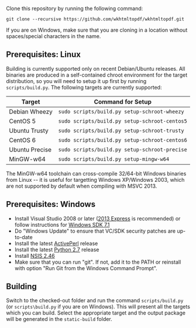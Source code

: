 Clone this repository by running the following command:

    git clone --recursive https://github.com/wkhtmltopdf/wkhtmltopdf.git

If you are on Windows, make sure that you are cloning in a location without
spaces/special characters in the name.

Prerequisites: Linux
--------------------

Building is currently supported only on recent Debian/Ubuntu releases. All
binaries are produced in a self-contained chroot environment for the target
distribution, so you will need to setup it up first by running 
```scripts/build.py```. The following targets are currently supported:

Target         | Command for Setup
------         | -----------------
Debian Wheezy  | ```sudo scripts/build.py setup-schroot-wheezy```
CentOS 5       | ```sudo scripts/build.py setup-schroot-centos5```
Ubuntu Trusty  | ```sudo scripts/build.py setup-schroot-trusty```
CentOS 6       | ```sudo scripts/build.py setup-schroot-centos6```
Ubuntu Precise | ```sudo scripts/build.py setup-schroot-precise```
MinGW-w64      | ```sudo scripts/build.py setup-mingw-w64```

The MinGW-w64 toolchain can cross-compile 32/64-bit Windows binaries from 
Linux -- it is useful for targetting Windows XP/Windows 2003, which are not
supported by default when compiling with MSVC 2013.

Prerequisites: Windows
----------------------

* Install Visual Studio 2008 or later ([2013 Express](http://www.microsoft.com/en-US/download/details.aspx?id=40787)
  is recommended) or follow instructions for [Windows SDK 7.1](http://qt-project.org/wiki/Category:Tools::msvc)
* Do "Windows Update" to ensure that VC/SDK security patches are up-to-date
* Install the latest [ActivePerl](http://www.activestate.com/activeperl/downloads) release
* Install the latest [Python 2.7](http://www.python.org/downloads/windows/) release
* Install [NSIS 2.46](http://nsis.sourceforge.net/Download)
* Make sure that you can run "git". If not, add it to the PATH or reinstall
  with option "Run Git from the Windows Command Prompt".

Building
--------

Switch to the checked-out folder and run the command ```scripts/build.py```
(or ```scripts\build.py``` if you are on Windows). This will present all
the targets which you can build. Select the appropriate target and the 
output package will be generated in the ```static-build``` folder.
